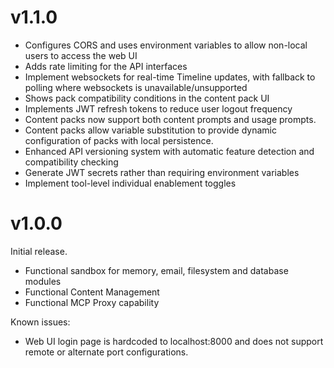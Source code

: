 # v1.1.0

* Configures CORS and uses environment variables to allow non-local users to access the web UI
* Adds rate limiting for the API interfaces
* Implement websockets for real-time Timeline updates, with fallback to polling where websockets is unavailable/unsupported
* Shows pack compatibility conditions in the content pack UI
* Implements JWT refresh tokens to reduce user logout frequency
* Content packs now support both content prompts and usage prompts.
* Content packs allow variable substitution to provide dynamic configuration of packs with local persistence.
* Enhanced API versioning system with automatic feature detection and compatibility checking
* Generate JWT secrets rather than requiring environment variables
* Implement tool-level individual enablement toggles

# v1.0.0

Initial release.

* Functional sandbox for memory, email, filesystem and database modules
* Functional Content Management
* Functional MCP Proxy capability

Known issues:

* Web UI login page is hardcoded to localhost:8000 and does not support remote or alternate port configurations.
